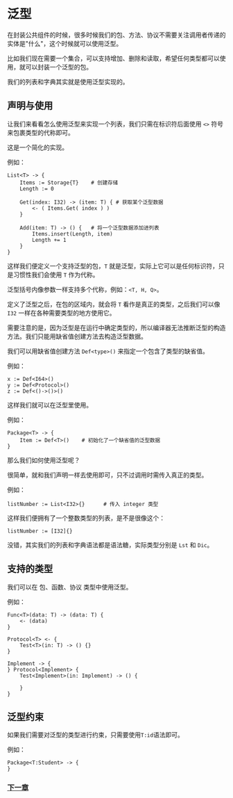 # 泛型
在封装公共组件的时候，很多时候我们的包、方法、协议不需要关注调用者传递的实体是"什么"，这个时候就可以使用泛型。  

比如我们现在需要一个集合，可以支持增加、删除和读取，希望任何类型都可以使用，就可以封装一个泛型的包。 

我们的列表和字典其实就是使用泛型实现的。

## 声明与使用
让我们来看看怎么使用泛型来实现一个列表，我们只需在标识符后面使用 `<>` 符号来包裹类型的代称即可。

这是一个简化的实现。

例如：
```
List<T> -> {
    Items := Storage{T}    # 创建存储
    Length := 0

    Get(index: I32) -> (item: T) { # 获取某个泛型数据
        <- ( Items.Get( index ) )
    }

    Add(item: T) -> () {   # 将一个泛型数据添加进列表
        Items.insert(Length, item)
        Length += 1
    }
}
```
这样我们便定义一个支持泛型的包，`T` 就是泛型，实际上它可以是任何标识符，只是习惯性我们会使用 `T` 作为代称。

泛型括号内像参数一样支持多个代称，例如：`<T, H, Q>`。

定义了泛型之后，在包的区域内，就会将 `T` 看作是真正的类型，之后我们可以像 `I32` 一样在各种需要类型的地方使用它。

需要注意的是，因为泛型是在运行中确定类型的，所以编译器无法推断泛型的构造方法。我们只能用缺省值创建方法去构造泛型数据。

我们可以用缺省值创建方法 `Def<type>()` 来指定一个包含了类型的缺省值。

例如：
```
x := Def<I64>()
y := Def<Protocol>()
z := Def<()->()>()
```

这样我们就可以在泛型里使用。

例如：
```
Package<T> -> {
    Item := Def<T>()    # 初始化了一个缺省值的泛型数据
}
```
那么我们如何使用泛型呢？

很简单，就和我们声明一样去使用即可，只不过调用时需传入真正的类型。

例如：
```
listNumber := List<I32>{}      # 传入 integer 类型
```
这样我们便拥有了一个整数类型的列表，是不是很像这个：
```
listNumber := [I32]{}
```
没错，其实我们的列表和字典语法都是语法糖，实际类型分别是 `Lst` 和 `Dic`。
## 支持的类型
我们可以在 包、函数、协议 类型中使用泛型。

例如：
```
Func<T>(data: T) -> (data: T) {
    <- (data)
}

Protocol<T> <- {
    Test<T>(in: T) -> () {}
}

Implement -> {
} Protocol<Implement> {
    Test<Implement>(in: Implement) -> () {
        
    }
}
```
## 泛型约束
如果我们需要对泛型的类型进行约束，只需要使用`T:id`语法即可。

例如：
```
Package<T:Student> -> {
}
```
### [下一章](annotation.md)